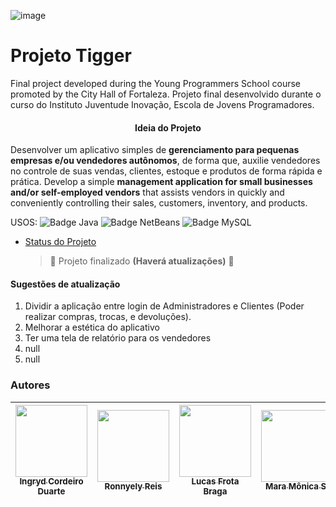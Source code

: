 ![image](https://user-images.githubusercontent.com/90623907/186794030-ab3b59a4-9ebf-47da-a758-e5e14fe038cf.png)


# Projeto Tigger
Final project developed during the Young Programmers School course promoted by the City Hall of Fortaleza.
Projeto final desenvolvido durante o curso do Instituto Juventude Inovação, Escola de Jovens Programadores.

<h4 align= "center"> Ideia do Projeto </h4>

  Desenvolver um aplicativo simples de **gerenciamento para pequenas empresas e/ou vendedores autônomos**, de forma que, auxilie vendedores no controle de suas vendas, clientes, estoque e produtos de forma rápida e prática.
  Develop a simple **management application for small businesses and/or self-employed vendors** that assists vendors in quickly and conveniently controlling their sales, customers, inventory, and products.

USOS:
![Badge Java](https://img.shields.io/badge/-Java-blue) ![Badge NetBeans](https://img.shields.io/badge/-NetBeans-red) ![Badge MySQL](https://img.shields.io/badge/-MySQL-brightgreen)

* [Status do Projeto](#status-do-Projeto)
  > 🚧 Projeto finalizado **(Haverá atualizações)** 🚧

  
 <h4> Sugestões de atualização </h4>
 
1. Dividir a aplicação entre login de Administradores e Clientes (Poder realizar compras, trocas, e devoluções).
2. Melhorar a estética do aplicativo
3. Ter uma tela de relatório para os vendedores
4. null
5. null

<h3> Autores </h3>


| [<img src="https://avatars.githubusercontent.com/u/90623907?v=4" width=115><br><sub>Ingryd Cordeiro Duarte</sub>](https://github.com/ingrydf12) |  [<img src="https://media-exp1.licdn.com/dms/image/C4D03AQF7WkG4f62eOw/profile-displayphoto-shrink_200_200/0/1652477347474?e=1666828800&v=beta&t=jJICBbHDLi4a_zDMUyf2x7k16CltlKda2ujrKTxAWYE" width=115><br><sub>Ronnyely Reis</sub>](https://www.linkedin.com/in/ronnyely-reis-09b7a123a/) |  [<img src="https://media-exp1.licdn.com/dms/image/D4D35AQGhTK6rGj7rtw/profile-framedphoto-shrink_200_200/0/1637762092754?e=1662084000&v=beta&t=HPxx-u7y56-yWwJajGeOUFqCs5n3gofJkhjkLn1Txoo" width=115><br><sub>Lucas Frota Braga</sub>](https://www.linkedin.com/in/lucas-frota-braga-4225a4191/) | [<img src="https://media-exp1.licdn.com/dms/image/C4E03AQFQ1y1fHDihGg/profile-displayphoto-shrink_200_200/0/1595372949600?e=1666828800&v=beta&t=-DviXHafAq1go-uwGCnUHLHZrgOPBbyKaOBqj1NN104" width=115><br><sub>Mara Mônica S.</sub>](https://www.linkedin.com/in/maramonicasilva/)| <img scr="https://www.cvasolutions.com/wp-content/uploads/2017/03/sem-avatar.jpg" width=115><br><sub> Daniel Cabral</sub>| 
| :---: | :---: | :---: |  :---: |  :---: | 
